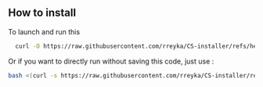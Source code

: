 ## How to install

To launch and run this 

```bash
  curl -O https://raw.githubusercontent.com/rreyka/CS-installer/refs/heads/main/install.sh && chmod +x install.sh && ./install.sh

```

Or if you want to directly run without saving this code, just use : 
```bash
bash <(curl -s https://raw.githubusercontent.com/rreyka/CS-installer/refs/heads/main/install.sh)

```
